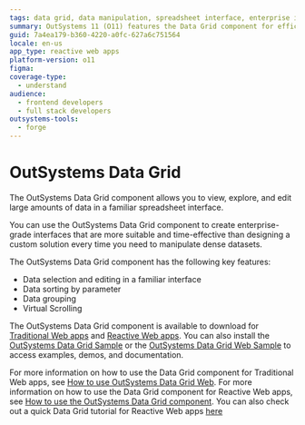 ```yaml
---
tags: data grid, data manipulation, spreadsheet interface, enterprise interface, virtual scrolling
summary: OutSystems 11 (O11) features the Data Grid component for efficient data manipulation with sorting and virtual scrolling.
guid: 7a4ea179-b360-4220-a0fc-627a6c751564
locale: en-us
app_type: reactive web apps
platform-version: o11
figma:
coverage-type:
  - understand
audience:
  - frontend developers
  - full stack developers
outsystems-tools:
  - forge
---
```

# OutSystems Data Grid

The OutSystems Data Grid component allows you to view, explore, and edit large amounts of data in a familiar spreadsheet interface.

You can use the OutSystems Data Grid component to create enterprise-grade interfaces that are more suitable and time-effective than designing a custom solution every time you need to manipulate dense datasets.  

The OutSystems Data Grid component has the following key features:

* Data selection and editing in a familiar interface
* Data sorting by parameter
* Data grouping
* Virtual Scrolling

The OutSystems Data Grid component is available to download for [Traditional Web apps](https://www.outsystems.com/forge/component-overview/5554/data-grid-web) and [Reactive Web apps](https://www.outsystems.com/forge/component-overview/9764/data-grid-reactive). You can also install the [OutSystems Data Grid Sample](https://www.outsystems.com/forge/component-overview/9765/data-grid-sample-reactive) or the [OutSystems Data Grid Web Sample](https://www.outsystems.com/forge/component-overview/5555/data-grid-sample) to access examples, demos, and documentation.

For more information on how to use the Data Grid component for Traditional Web apps, see [How to use OutSystems Data Grid Web](faq.md). For more information on how to use the Data Grid component for Reactive Web apps, see [How to use the OutSystems Data Grid component](how-to-view-data.md). You can also check out a quick Data Grid tutorial for Reactive Web apps [here](https://www.youtube.com/watch?v=OFXOPrkRlrI)
